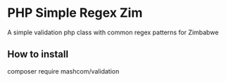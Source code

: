# PHP Simple Regex Zim
A simple validation php class with common regex patterns for Zimbabwe

## How to install 
composer require mashcom/validation





